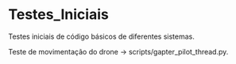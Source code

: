 # Testes_Iniciais
Testes iniciais de código básicos de diferentes sistemas.

Teste de movimentação do drone -> scripts/gapter_pilot_thread.py.
